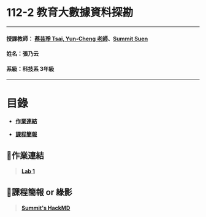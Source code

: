 # 112-2 教育大數據資料探勘
***
 #### 授課教師： [蔡芸琤 Tsai, Yun-Cheng 老師](https://github.com/pecu?tab=repositories)、[Summit Suen](https://hackmd.io/@suensummit)
 #### 姓名：張乃云
 #### 系級：科技系 3年級
***
# 目錄  

+ [**作業連結**](https://github.com/41071119H-Irene/LAT#%E4%BD%9C%E6%A5%AD%E9%80%A3%E7%B5%90)

+ [**課程簡報**](https://github.com/41071119H-Irene/LAT#%E8%AA%B2%E7%A8%8B%E7%B0%A1%E5%A0%B1)

## 🙌作業連結
> #### [Lab 1]()

## 🫠課程簡報 or 綠影
> #### [Summit's HackMD](https://hackmd.io/@suensummit)
